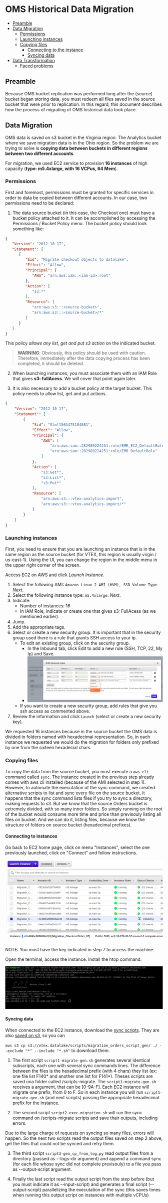 # OMS Historical Data Migration

- [Preamble](#Preamble)
- [Data Migration](#Data-Migration)
    - [Permissions](#Permissions)
    - [Launching instances](#Launching-instances)
    - [Copying files](#Copying-files)
        - [Connecting to the instance](#Connecting-to-the-instance)
        - [Syncing data](#Syncing-data)
- [Data Transformation](#Data-Transformation)
    - [Faced problems](#Faced-problems)

## Preamble

Because OMS bucket replication was performed long after the (source) bucket began storing data, you must redeem all files saved in the source bucket that were prior to replication. In this regard, this document describes how the process of migrating of OMS historical data took place.

## Data Migration

OMS data is saved on s3 bucket in the Virginia region. The Analytics bucket where we save migration data is in the Ohio region. So the problem we are trying to solve is **copying data between buckets in different regions between two different accounts**.

For migration, we used EC2 service to provision **16 instances** of high capacity (**type: m5.4xlarge, with 16 VCPus, 64 Mem**). 

### Permissions

First and foremost, permissions must be granted for specific services in order to data be copied between different accounts. In our case, two permissions need to be declared:

1. The data source bucket (in this case, the Checkout one) must have a bucket policy attached to it. It can be  accomplished by accessing the Permissions / Bucket Policy menu. The bucket policy should look something like:

```json
{
   "Version": "2012-10-17",
   "Statement": [
      {
         "Sid": "Migrate checkout objects to datalake",
         "Effect": "Allow",
         "Principal": {
            "AWS": "arn:aws:iam::<iam-id>:root"
         },
         "Action": [
            "s3:*"
         ],
         "Resource": [
            "arn:aws:s3:::<source-bucket>",
            "arn:aws:s3:::<source-bucket>/*"
         ]
      }
   ]
}
```

This policy _allows any list, get and put s3 action_ on the indicated bucket.

> **WARNING**: Obviously, this policy should be used with caution. Therefore, immediately after the data copying process has been completed, it should be deleted.

2. When launching instances, you must associate them with an IAM Role that gives **s3: fullAcess**. We will cover that point again later.

3. It is also necessary to add a bucket policy at the target bucket. This policy needs to allow list, get and put actions.

```json
{
    "Version": "2012-10-17",
    "Statement": [
        {
            "Sid": "Stmt1563475184681",
            "Effect": "Allow",
            "Principal": {
                "AWS": [
                    "arn:aws:iam::282989224251:role/EMR_EC2_DefaultRole",
                    "arn:aws:iam::282989224251:role/EMR_DefaultRole"
                ]
            },
            "Action": [
                "s3:Get*",
                "s3:List*",
                "s3:Put*"
            ],
            "Resource": [
                "arn:aws:s3:::vtex-analytics-import",
                "arn:aws:s3:::vtex-analytics-import/*"
            ]
        }
    ]
}
```

### Launching instances

First, you need to ensure that you are launching an instance that is in the same region as the source bucket (for VTEX, this region is usually virgin / us-east-1). Using the UI, you can change the region in the middle menu in the upper right corner of the screen.

Access EC2 on AWS and click _Launch Instance_.

1. Select the following AMI: `Amazon Linux 2 AMI (HVM), SSD Volume Type`. _Next_.
2. Select the following instance type: `m5.4xlarge`. _Next_.
3. Indicate:
     - Number of instances: 16
     - In IAM Role, indicate or create one that gives s3: FullAcess (as we mentioned earlier).
4. Jump.
5. Add the appropriate tags.
6. Select or create a new security group. It is important that in the security group used there is a rule that grants SSH access to your ip.
     - To edit an existing group, click on the security group.
       - In the Inbound tab, click Edit to add a new rule (SSH, TCP, 22, My Ip) and Save.
       - ![Img](imgs/sec_group.png)
    - If you want to create a new security group, add rules that give you ssh access as commented above.
7. Review the information and click `Launch` (select or create a new security key).

We requested 16 instances because in the source bucket the OMS data is divided in folders named with hexadecimal representation. So, in each instance we requested we would do the migration for folders only prefixed by one from the sixteen hexadecial chars.

### Copying files

To copy the data from the source bucket, you must execute a `aws cli` command called `sync`. The instance created in the previous step already comes with aws cli installed (because of the AMI selected in step 1). 
However, to automate the executation of the sync command, we created alternative scripts to list and sync every file on the source bucket. It happens that the sync command lists files if you try to sync a directory, making requests to s3. But we know that the source Orders bucket is extremely divided, with so many inner folders. So simply running on the root of the bucket would consume more time and price than previsouly listing all files on bucket. And we can do it, listing files, because we know the structure of folders on source bucket (hexadecimal prefixes).

#### Connecting to instances

Go back to EC2 home page, click on menu "Instances", select the one previously launched, click on "Connect" and follow instructions.

![Connect to instance](imgs/connect.png)

NOTE: You must have the key indicated in step 7 to access the machine.

Open the terminal, access the instance. Install the htop command.

![SSH](imgs/ssh.png)

#### Syncing data

When connected to the EC2 instance, download the [sync scripts](https://github.com/vtex/datalake/tree/master/projects/orders-migration/sync-scripts). They are also [saved on s3](https://s3.console.aws.amazon.com/s3/buckets/vtex.datalake/scripts/migration_orders_script_gen/?region=us-east-2&tab=overview), so you can 

`aws s3 cp s3://vtex.datalake/scripts/migration_orders_script_gen/ ./ --exclude "*" --include "*.sh"` to download them.

1. The first script `script1-migrate-gen.sh` generates several identical subscripts, each one with several sync commands lines. The difference between the files is the hexadecimal prefix (with 4 chars) they list (ex: one file list F140* and another one list for F141*). Theses scripts are saved ona folder called /scripts-migrate. The `script1-migrate-gen.sh` receives a argument, that can be [0-9A-F]. Each EC2 instance will migrate one prefix, from 0 to F. So in each instance you will run `script1-migrate-gen.sh` (and next scripts) passing the appropriate hexadecimal prefix for the instance.

2. The second script `script2-exec-migration.sh` will run the sync command on /scripts-migrate scripts and save thair outputs, including errors.

Due to the large charge of requests on syncing so many files, errors will happen. So the next two scripts read the output files saved on step 2 above, get the files that could not be synced and retry them.

3. The third script `script3-gen_cp_from_log.py` read output files from a directory (passed as --logs-dir argument) and append a command sync (for each file whose sync did not complete previsouly) to a file you pass as --output-script argument.

4. Finally the last script read the output script from the step before (but you must indicate it as --input-script) and generates a final script (--output-script) parallelizing the executation of the sync (this saves times when running this output script on instances with multiple vCPUs)